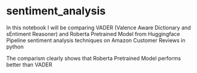 # sentiment_analysis
In this notebook I will be comparing VADER (Valence Aware Dictionary and sEntiment Reasoner) and Roberta Pretrained Model from Huggingface Pipeline sentiment analysis techniques on Amazon Customer Reviews in python 

The comparism clearly shows that Roberta Pretrained Model performs better than VADER
